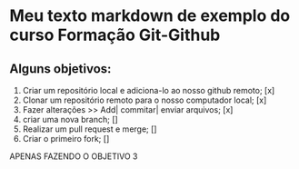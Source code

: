 # Meu texto markdown de exemplo do curso Formação Git-Github
## Alguns objetivos:
1. Criar um repositório local e adiciona-lo ao nosso github remoto; [x]
2. Clonar um repositório remoto para o nosso computador local; [x]
3. Fazer alterações >> Add| commitar| enviar arquivos; [x]
4. criar uma nova branch; []
5. Realizar um pull request e merge; []
6. Criar o primeiro fork; []


APENAS FAZENDO O OBJETIVO 3